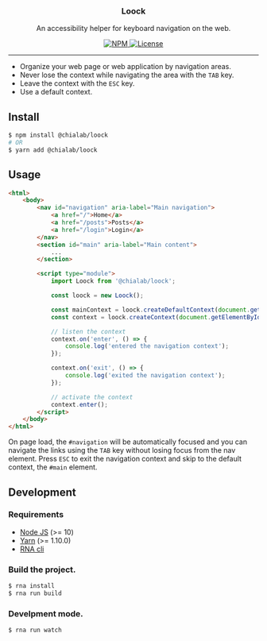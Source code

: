 <!-- RNA-HEADER -->
<h3 align="center">Loock</h3>


<p align="center">
   An accessibility helper for keyboard navigation on the web.
</p>


<p align="center">
    <a href="https://www.npmjs.com/package/@chialab/loock">
        <img alt="NPM" src="https://img.shields.io/npm/v/@chialab/loock.svg?style=flat-square">
    </a>
     <a href="./LICENSE">
        <img alt="License" src="https://img.shields.io/npm/l/@chialab/loock.svg?style=flat-square">
    </a>
</p>

---

* Organize your web page or web application by navigation areas.
* Never lose the context while navigating the area with the `TAB` key.
* Leave the context with the `ESC` key.
* Use a default context.

## Install

```sh
$ npm install @chialab/loock
# OR
$ yarn add @chialab/loock
```

## Usage

```html
<html>
    <body>
        <nav id="navigation" aria-label="Main navigation">
            <a href="/">Home</a>
            <a href="/posts">Posts</a>
            <a href="/login">Login</a>
        </nav>
        <section id="main" aria-label="Main content">
            ...
        </section>

        <script type="module">
            import Loock from '@chialab/loock';

            const loock = new Loock();

            const mainContext = loock.createDefaultContext(document.getElementById('main'));
            const context = loock.createContext(document.getElementById('navigation'));

            // listen the context
            context.on('enter', () => {
                console.log('entered the navigation context');
            });

            context.on('exit', () => {
                console.log('exited the navigation context');
            });

            // activate the context
            context.enter();
        </script>
    </body>
</html>
```

On page load, the `#navigation` will be automatically focused and you can navigate the links using the `TAB` key without losing focus from the nav element. Press `ESC` to exit the navigation context and skip to the default context, the `#main` element.

<!-- RNA-HEADER -->
<!-- RNA-WORKSPACES -->

<!-- RNA-WORKSPACES -->
<!-- RNA-DEV -->
## Development

### Requirements

* [Node JS](https://nodejs.org/) (>= 10)
* [Yarn](https://yarnpkg.com/) (>= 1.10.0)
* [RNA cli](https://www.npmjs.com/package/@chialab/rna-cli)

### Build the project.

```sh
$ rna install
$ rna run build
```

### Develpment mode.
```sh
$ rna run watch
```

<!-- RNA-DEV -->
